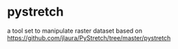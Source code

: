 # pystretch
a tool set to manipulate raster dataset based on https://github.com/jlaura/PyStretch/tree/master/pystretch
